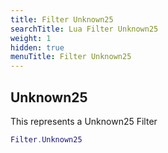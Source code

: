 ```yaml
---
title: Filter Unknown25
searchTitle: Lua Filter Unknown25
weight: 1
hidden: true
menuTitle: Filter Unknown25
---
```

## Unknown25

This represents a Unknown25 Filter
```lua
Filter.Unknown25
```